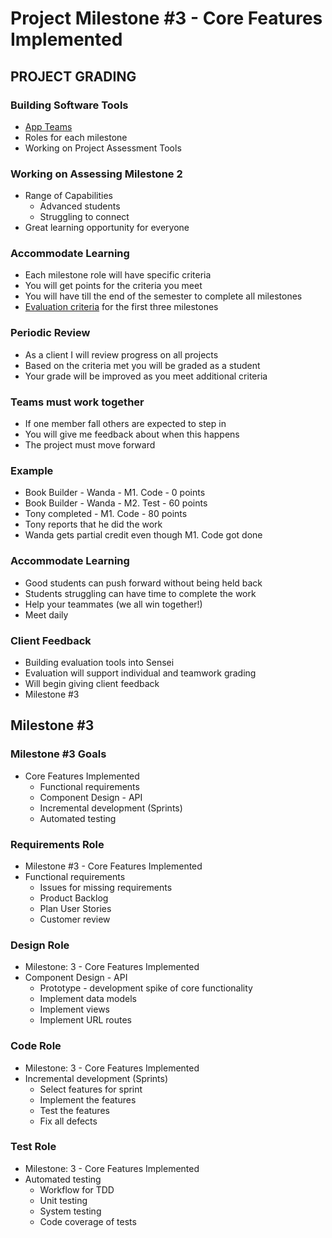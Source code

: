 # Project Milestone #3  - Core Features Implemented

## PROJECT GRADING

### Building Software Tools
* [App Teams](../team/)
* Roles for each milestone
* Working on Project Assessment Tools


### Working on Assessing Milestone 2
* Range of Capabilities
    * Advanced students
    * Struggling to connect
* Great learning opportunity for everyone


### Accommodate Learning
* Each milestone role will have specific criteria
* You will get points for the criteria you meet
* You will have till the end of the semester to complete all milestones
* [Evaluation criteria](../docs/Milestones) for the first three milestones


### Periodic Review
* As a client I will review progress on all projects
* Based on the criteria met you will be graded as a student
* Your grade will be improved as you meet additional criteria


### Teams must work together
* If one member fall others are expected to step in
* You will give me feedback about when this happens
* The project must move forward


### Example 
* Book Builder - Wanda - M1. Code - 0 points
* Book Builder - Wanda - M2. Test - 60 points
* Tony completed - M1. Code - 80 points
* Tony reports that he did the work
* Wanda gets partial credit even though M1. Code got done


### Accommodate Learning
* Good students can push forward without being held back
* Students struggling can have time to complete the work
* Help your teammates (we all win together!)
* Meet daily


### Client Feedback
* Building evaluation tools into Sensei
* Evaluation will support individual and teamwork grading
* Will begin giving client feedback
* Milestone #3


## Milestone #3

### Milestone #3 Goals
* Core Features Implemented
    * Functional requirements
    * Component Design - API
    * Incremental development (Sprints)
    * Automated testing


### Requirements Role
* Milestone #3  - Core Features Implemented
* Functional requirements
    * Issues for missing requirements
    * Product Backlog
    * Plan User Stories
    * Customer review 


### Design Role
* Milestone: 3  - Core Features Implemented
* Component Design - API
    * Prototype - development spike of core functionality
    * Implement data models
    * Implement views
    * Implement URL routes


### Code Role
* Milestone: 3  - Core Features Implemented
* Incremental development (Sprints)
    * Select features for sprint
    * Implement the features
    * Test the features
    * Fix all defects 


### Test Role
* Milestone: 3  - Core Features Implemented
* Automated testing
    * Workflow for TDD
    * Unit testing
    * System testing
    * Code coverage of tests 

